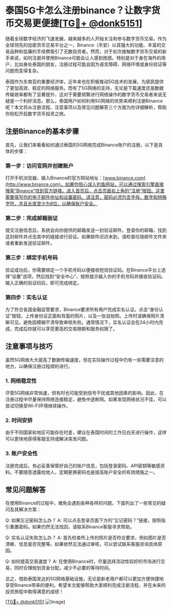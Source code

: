 # 泰国5G卡怎么注册binance？让数字货币交易更便捷[[TG💪+ @donk5151](https://t.me/s/donk5151)]

随着全球数字经济的飞速发展，越来越多的人开始关注和参与数字货币交易。作为全球领先的加密货币交易平台之一，Binance（币安）以其强大的功能、丰富的交易品种和低廉的手续费吸引了无数投资者。然而，对于初次接触数字货币交易的新手来说，如何注册并使用Binance可能会让人感到困惑。特别是对于身在海外的用户，比如身处泰国的朋友，注册过程可能会因为语言障碍、网络环境或身份验证等问题而变得复杂。

泰国作为东南亚的重要经济体，近年来也在积极推动5G技术的发展，为居民提供了更加高效、稳定的网络服务。而有了5G网络的支持，无论是下载速度还是数据传输效率都有了显著提升，这对于需要频繁进行网络操作的数字货币交易者来说无疑是一个利好消息。那么，泰国用户如何利用5G网络的优势来顺利注册Binance呢？本文将从注册流程、注意事项以及常见问题解答三个方面为你详细解析，帮助你轻松开启数字货币投资之旅。

## 注册Binance的基本步骤

首先，让我们来看看如何通过泰国的5G网络完成Binance账户的注册。以下是具体的步骤：

### 第一步：访问官网并创建账户

打开手机浏览器，输入Binance的官方网站地址：[www.binance.com](http://www.binance.com)。如果你担心误入钓鱼网站，可以通过搜索引擎直接搜索“Binance”找到官方链接。进入首页后，点击页面右上角的“注册”按钮。这里需要填写你的电子邮件地址和设置密码。请注意，密码必须包含字母、数字和特殊字符，并且长度至少为8位，以确保账户安全。

### 第二步：完成邮箱验证

提交注册信息后，系统会向你提供的邮箱发送一封验证邮件。登录你的邮箱，找到这封邮件并点击其中的链接进行验证。如果邮件迟迟未到，请检查垃圾邮件文件夹或者重新发送验证邮件。

### 第三步：绑定手机号码

验证成功后，你需要绑定一个手机号码以便接收短信验证码。在Binance平台上选择“设置”选项，然后找到“安全中心”，按照提示输入你的手机号码并接收验证码。输入正确的验证码后，即可完成绑定。

### 第四步：实名认证

为了符合各国金融监管要求，Binance要求所有用户完成实名认证。点击“身份认证”按钮，上传身份证正面和背面的照片，以及一张自拍照。上传时请确保照片清晰可见，避免因模糊不清导致审核失败。通常情况下，实名认证会在24小时内完成，完成后你就可以享受更高的交易限额和服务权限了。

## 注意事项与技巧

虽然5G网络大大提高了数据传输速度，但在实际操作过程中仍有一些需要注意的地方，以确保注册过程顺利进行。

### 1. 网络稳定性

尽管5G网络非常快速，但有时也可能受到信号干扰或其他因素的影响。因此，在注册过程中尽量保持网络连接稳定，避免中途断网。如果发现网络状况不佳，可以尝试切换至Wi-Fi环境继续操作。

### 2. 时间安排

由于不同国家和地区可能存在时差，建议在泰国时间的工作日白天进行操作，这样可以更快地获得客服支持或解决突发问题。

### 3. 账户安全性

注册完成后，务必妥善保管好自己的账户信息，包括登录密码、API密钥等敏感资料。不要随意透露给他人，定期更换密码也是提高账户安全的有效措施之一。

## 常见问题解答

在使用Binance的过程中，难免会遇到各种各样的问题。下面列出了一些常见的疑问及其解决方案：

Q: 如果忘记密码怎么办？
A: 可以点击登录页面下方的“忘记密码？”链接，按照指引重置密码。如果仍然无法找回，请联系Binance客服寻求帮助。

Q: 实名认证失败怎么办？
A: 首先检查所上传的照片是否符合要求，例如图片是否清晰、信息是否完整等。如果依然无法通过审核，可以尝试联系客服咨询具体原因。

Q: 如何提高交易速度？
A: 在使用Binance时，尽量选择流动性较好的市场进行交易，同时合理规划资金分配，减少不必要的等待时间。

总之，借助泰国发达的5G网络基础设施，无论是新老用户都可以更加方便快捷地享受Binance带来的便利。希望本文能够帮助大家顺利完成注册流程，并在未来的投资旅程中取得满意的成绩！

[[TG💪+ @donk5151](https://t.me/s/donk5151) ![Image](https://i.postimg.cc/rwNCRYN7/Snipaste-2025-04-30-17-27-05.png)]
